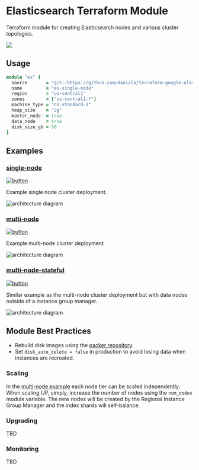 # Elasticsearch Terraform Module

Terraform module for creating Elasticsearch nodes and various cluster topologies.

<a href="https://concourse-tf.gcp.solutions/teams/main/pipelines/tf-es-regression" target="_blank">
<img src="https://concourse-tf.gcp.solutions/api/v1/teams/main/pipelines/tf-es-regression/badge" /></a>
        
## Usage

```ruby
module "es" {
  source       = "git::https://github.com/danisla/terraform-google-elasticsearch.git?ref=v1.0.0"
  name         = "es-single-node"
  region       = "us-central1"
  zones        = ["us-central1-f"]
  machine_type = "n1-standard-1"
  heap_size    = "2g"
  master_node  = true
  data_node    = true
  disk_size_gb = 50
}
```

## Examples

### [single-node](./examples/single-node)

[![button](http://gstatic.com/cloudssh/images/open-btn.png)](https://console.cloud.google.com/cloudshell/open?git_repo=https://github.com/danisla/terraform-google-elasticsearch&page=editor&tutorial=examples/single-node/README.md)

Example single node cluster deployment.

![architecture diagram](https://raw.githubusercontent.com/danisla/terraform-google-elasticsearch/master/examples/single-node/diagram.png)

### [multi-node](./examples/multi-node)

[![button](http://gstatic.com/cloudssh/images/open-btn.png)](https://console.cloud.google.com/cloudshell/open?git_repo=https://github.com/danisla/terraform-google-elasticsearch&page=editor&tutorial=examples/multi-node/README.md)

Example multi-node cluster deployment

![architecture diagram](https://raw.githubusercontent.com/danisla/terraform-google-elasticsearch/master/examples/multi-node/diagram.png)

### [multi-node-stateful](./examples/multi-node-stateful)

[![button](http://gstatic.com/cloudssh/images/open-btn.png)](https://console.cloud.google.com/cloudshell/open?git_repo=https://github.com/danisla/terraform-google-elasticsearch&page=editor&tutorial=examples/multi-node-stateful/README.md)

Similar example as the multi-node cluster deployment but with data nodes outside of a instance group manager.

![architecture diagram](https://raw.githubusercontent.com/danisla/terraform-google-elasticsearch/master/examples/multi-node/diagram.png)

## Module Best Practices

- Rebuild disk images using the [packer repository](https://github.com/danisla/elasticsearch-cloud-deploy/tree/gcp).
- Set `disk_auto_delete = false` in production to avoid losing data when instances are recreated.

### Scaling

In the [multi-node example](./examples/multi-node) each node tier can be scaled independently. When scaling _UP_, simply, increase the number of nodes using the `num_nodes` module variable. The new nodes will be created by the Regional Instance Group Manager and the index shards will self-balance.

### Upgrading

TBD

### Monitoring

TBD
 
